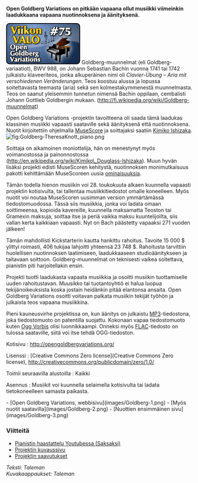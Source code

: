 <!--
Title: Open Goldberg Variations
Week: 2x23
Number: 75
Date: 2012/06/03
Pageimage: valo75-opengolbergvariations.png
Tags: Kaikki alustat
-->

**Open Goldberg Variations on pitkään vapaana ollut musiikki viimeinkin
laadukkaana vapaana nuotinnoksena ja äänityksenä.**

![](images/valo75-opengolbergvariations.png "fig:valo75-opengolbergvariations.png")
Goldberg-muunnelmat (eli Goldberg-variaatiot), BWV 988, on Johann
Sebastian Bachin vuonna 1741 tai 1742 julkaistu klaveeriteos, jonka
alkuperäinen nimi oli *Clavier-Übung – Aria mit verschiedenen
Veränderungen*. Teos koostuu alussa ja lopussa soitettavasta teemasta
(aria) sekä sen kolmestakymmenestä muunnelmasta. Teos on saanut
yleisemmin tunnetun nimensä Bachin oppilaan, cembalisti Johann Gottlieb
Goldbergin mukaan. (http://fi.wikipedia.org/wiki/Goldberg-muunnelmat)

Open Goldberg Variations -projektin tavoitteena oli saada tämä laadukas
klassinen musiikki vapaasti saataville sekä äänityksenä että
nuotinnoksena. Nuotit kirjoitettiin ohjelmalla
[MuseScore](MuseScore) ja soittajaksi saatiin [Kimiko
Ishizaka](http://www.opengoldbergvariations.org/kimiko-ishizaka-open-goldberg-variations-pianist).
![](Goldberg-TheresaKnott_piano.png "fig:Goldberg-TheresaKnott_piano.png")

Soittaja on aikamoinen moniottelija, hän on menestynyt myös
voimanostossa ja painonnostossa
(http://en.wikipedia.org/wiki/Kimiko\_Douglass-Ishizaka). Muun hyvän
lisäksi projekti edisti MuseScoren kehitystä, nuotinnoksen
monimutkaisuus pakotti kehittämään MuseScoreen uusia
[ominaisuuksia](http://www.kickstarter.com/projects/293573191/open-goldberg-variations-setting-bach-free/posts/66914).

Tämän todella hienon musiikin voi 28. toukokuuta alkaen kuunnella
vapaasti projektin kotisivulta, tai tallentaa musiikkitiedostot omalle
koneelleen. Myös nuotit voi noutaa MuseScoren uusimman version
ymmärtämässä tiedostomuodossa. Tässä siis musiikkia, jonka voi ladata
omaan soittimeensa, kopioida kavereille, kuunnella maksamatta Teoston
tai Gramexin maksuja, soittaa itse ja periä vaikka maksu kuuntelijoilta,
siis vallan kerta kaikkiaan vapaasti. Nyt on Bach päästetty vapaaksi 271
vuoden jälkeen!

Tämän mahdollisti Kickstarterin kautta hankittu rahoitus. Tavoite
15 000 \$ ylittyi roimasti, 406 tukijaa lahjoitti yhteensä 23 748 \$.
Rahoitusta tarvittiin huolellisen nuotinnoksen laatimiseen,
laadukkaaseen studioäänitykseen ja taitavaan soittoon.
Goldberg-muunnelmat on teknisesti vaikea soitettava, pianistin piti
harjoitellakin ensin.

Projekti tuotti laadukasta vapaata musiikkia ja osoitti musiikin
tuottamiselle uuden rahoitustavan. Muusikko tai tuotantoyhtiö ei halua
luopua tekijänoikeuksista koska jostain heidänkin pitää elantonsa
ansaita. Open Goldberg Variations osoitti voitavan palkata musiikin
tekijät työhön ja julkaista teos vapaana musiikkina.

Pieni kauneusvirhe projektissa on, kun äänitys on julkaistu
[MP3](http://en.wikipedia.org/wiki/MP3)-tiedostona, joka tiedostomuoto
on patentilla suojattu. Kokonaan vapaa tiedostomuoto kuten [Ogg
Vorbis](http://en.wikipedia.org/wiki/Ogg_Vorbis) olisi luonnikkaampi.
Onneksi myös [FLAC](http://en.wikipedia.org/wiki/FLAC)-tiedosto on
tulossa saataville, siitä voi itse tehdä OGG-tiedoston.

Kotisivu
:   <http://opengoldbergvariations.org/>

Lisenssi
:   [Creative Commons Zero
    license](Creative Commons Zero license),
    <http://creativecommons.org/publicdomain/zero/1.0/>

Toimii seuraavilla alustoilla
:   Kaikki

Asennus
:   Musiikit voi kuunnella selaimella kotisivulta tai ladata
    tietokoneelleen samasta paikasta.

<div class="psgallery" markdown="1">
-   [Open Goldberg Variations, webbisivu](images/Goldberg-1.png)
-   [Myös nuotit saatavilla](images/Goldberg-2.png)
-   [Nuottien ensimmäinen sivu](images/Goldberg-3.png)
</div>

### Viitteitä

-   [Pianistin haastattelu Youtubessa
    (Saksaksi)](http://www.youtube.com/watch?v=7c_QeDYqjlA)
-   [Projektin
    kuvaussivu](http://www.kickstarter.com/projects/293573191/open-goldberg-variations-setting-bach-free)
-   [Projektin
    saavutukset](http://libregraphicsworld.org/blog/entry/open-goldberg-variations-mission-accomplished)

*Teksti: Taleman* <br />
*Kuvakaappaukset: Taleman*
